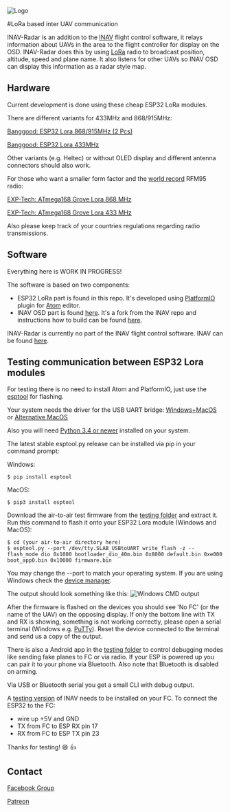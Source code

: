![Logo](https://github.com/mistyk/inavradar-ESP32/raw/master/docs/logo.png)

#LoRa based inter UAV communication

INAV-Radar is an addition to the [INAV](https://github.com/iNavFlight/inav) flight control software, it relays information about UAVs in the area to the flight controller for display on the OSD. INAV-Radar does this by using [LoRa](https://en.wikipedia.org/wiki/LoRa) radio to broadcast position, altitude, speed and plane name. It also listens for other UAVs so INAV OSD  can display this information as a radar style map.

## Hardware
Current development is done using these cheap ESP32 LoRa modules.

There are different variants for 433MHz and 868/915MHz:

[Banggood: ESP32 Lora 868/915MHz (2 Pcs)](https://www.banggood.com/de/2Pcs-Wemos-TTGO-LORA32-868915Mhz-ESP32-LoRa-OLED-0_96-Inch-Blue-Display-p-1239769.html?rmmds=search&cur_warehouse=CN)

[Banggood: ESP32 Lora 433MHz](https://www.banggood.com/de/Wemos-TTGO-LORA-SX1278-ESP32-0_96OLED-16-Mt-Bytes-128-Mt-bit-433Mhz-For-Arduino-p-1205930.html?rmmds=search&cur_warehouse=CN)

Other variants (e.g. Heltec) or without OLED display and different antenna connectors should also work.

For those who want a smaller form factor and the [world record](https://www.youtube.com/watch?v=adhWIo-7gr4) RFM95 radio:

[EXP-Tech: ATmega168 Grove Lora 868 MHz](https://www.exp-tech.de/module/wireless/funk/8022/seeed-studio-grove-lora-radio-868-mhz-rfm95)

[EXP-Tech: ATmega168 Grove Lora 433 MHz](https://www.exp-tech.de/module/wireless/funk/8024/seeed-studio-grove-lora-radio-433-mhz-rfm95)

Also please keep track of your countries regulations regarding radio transmissions.

## Software
Everything here is WORK IN PROGRESS!

The software is based on two components:
- ESP32 LoRa part is found in this repo.
It's developed using [PlatformIO](https://platformio.org/) plugin for [Atom](https://atom.io/) editor.
- INAV OSD part is found [here](https://github.com/mistyk/inav).
It's a fork from the INAV repo and instructions how to build can be found [here](https://github.com/iNavFlight/inav/blob/master/docs/development/Building%20in%20Docker.md).

INAV-Radar is currently no part of the INAV flight control software. INAV can be found [here](https://github.com/iNavFlight/inav).

## Testing communication between ESP32 Lora modules
For testing there is no need to install Atom and PlatformIO, just use the [esptool](https://github.com/espressif/esptool) for flashing.

Your system needs the driver for the USB UART bridge:
[Windows+MacOS](https://www.silabs.com/products/development-tools/software/usb-to-uart-bridge-vcp-drivers)
 or [Alternative MacOS](https://github.com/adrianmihalko/ch340g-ch34g-ch34x-mac-os-x-driver)

Also you will need [Python 3.4 or newer](https://www.python.org/downloads/) installed on your system.

The latest stable esptool.py release can be installed via pip in your command prompt:

Windows:
```
$ pip install esptool
```

MacOS:
```
$ pip3 install esptool
```

Download the air-to-air test firmware from the [testing folder](https://github.com/mistyk/inavradar-ESP32/tree/master/testing)
and extract it. Run this command to flash it onto your ESP32 Lora module (Windows and MacOS):
```
$ cd (your air-to-air directory here)
$ esptool.py --port /dev/tty.SLAB_USBtoUART write_flash -z --flash_mode dio 0x1000 bootloader_dio_40m.bin 0x8000 default.bin 0xe000 boot_app0.bin 0x10000 firmware.bin
```
You may change the --port to match your operating system. If you are using Windows check the [device manager](https://github.com/mistyk/inavradar-ESP32/raw/master/docs/devManager.PNG).

The output should look something like this:
![Windows CMD output](https://github.com/mistyk/inavradar-ESP32/raw/master/docs/cmd.PNG)

After the firmware is flashed on the devices you should see 'No FC' (or the name of the UAV) on the opposing display.
If only the bottom line with TX and RX is showing, something is not working correctly, please open a serial terminal (Windows e.g. [PuTTy](https://www.chiark.greenend.org.uk/~sgtatham/putty/latest.html)). Reset the device connected to the terminal and send us a copy of the output.

There is also a Android app in the [testing folder](https://github.com/mistyk/inavradar-ESP32/tree/master/testing) to control debugging modes like sending fake planes to FC or via radio. If your ESP is powered up you can pair it to your phone via Bluetooth. Also note that Bluetooth is disabled on arming.

Via USB or Bluetooth serial you get a small CLI with debug output.

A [testing version](https://github.com/mistyk/inavradar-ESP32/tree/master/testing) of INAV needs to be installed on your FC.
To connect the ESP32 to the FC:
- wire up +5V and GND
- TX from FC to ESP RX pin 17
- RX from FC to ESP TX pin 23

Thanks for testing! 😄 👍

## Contact
[Facebook Group](https://www.facebook.com/groups/360607501179901/)

[Patreon](https://www.patreon.com/inavradar)
